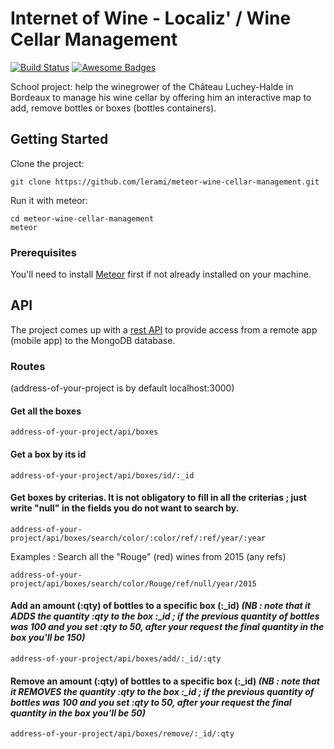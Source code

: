 # Internet of Wine - Localiz' / Wine Cellar Management
[![Build Status](https://travis-ci.org/lerami/meteor-wine-cellar-management.svg?branch=master)](https://travis-ci.org/lerami/meteor-wine-cellar-management)
[![Awesome Badges](https://img.shields.io/badge/badges-awesome-green.svg)](https://github.com/Naereen/badges)

School project: help the winegrower of the Château Luchey-Halde in Bordeaux to manage his wine cellar by offering him an interactive map to add, remove bottles or boxes (bottles containers).

## Getting Started

Clone the project:
```
git clone https://github.com/lerami/meteor-wine-cellar-management.git
```

Run it with meteor:
```
cd meteor-wine-cellar-management
meteor
```

### Prerequisites

You'll need to install [Meteor](https://www.meteor.com/) first if not already installed on your machine.

## API

The project comes up with a [rest API]() to provide access from a remote app (mobile app) to the MongoDB database.

### Routes

(address-of-your-project is by default localhost:3000)

#### Get all the boxes
```
address-of-your-project/api/boxes
```

#### Get a box by its id
```
address-of-your-project/api/boxes/id/:_id
```

#### Get boxes by criterias. It is not obligatory to fill in all the criterias ; just write "null" in the fields you do not want to search by.
```
address-of-your-project/api/boxes/search/color/:color/ref/:ref/year/:year
```
Examples : Search all the "Rouge" (red) wines from 2015 (any refs) 
```
address-of-your-project/api/boxes/search/color/Rouge/ref/null/year/2015
```

#### Add an amount (:qty) of bottles to a specific box (:\_id) _(NB : note that it ADDS the quantity :qty to the box :\_id ; if the previous quantity of bottles was 100 and you set :qty to 50, after your request the final quantity in the box you'll be 150)_
```
address-of-your-project/api/boxes/add/:_id/:qty
```

#### Remove an amount (:qty) of bottles to a specific box (:\_id) _(NB : note that it REMOVES the quantity :qty to the box :\_id ; if the previous quantity of bottles was 100 and you set :qty to 50, after your request the final quantity in the box you'll be 50)_
```
address-of-your-project/api/boxes/remove/:_id/:qty
```

